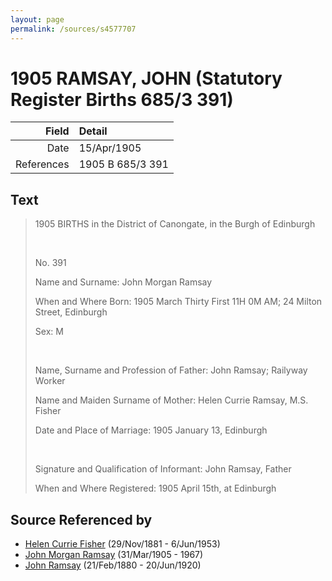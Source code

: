 ```yaml
---
layout: page
permalink: /sources/s4577707
---
```


# 1905 RAMSAY, JOHN (Statutory Register Births 685/3 391)

Field | Detail
---:|:---
Date | 15/Apr/1905
References | 1905 B 685/3 391

## Text

> 1905 BIRTHS in the District of Canongate, in the Burgh of Edinburgh
>
> <br/>
>
> No. 391
>
> Name and Surname: John Morgan Ramsay
>
> When and Where Born: 1905 March Thirty First 11H 0M AM; 24 Milton Street, Edinburgh
>
> Sex: M
>
> <br/>
>
> Name, Surname and Profession of Father: John Ramsay; Railyway Worker
>
> Name and Maiden Surname of Mother: Helen Currie Ramsay, M.S. Fisher
>
> Date and Place of Marriage: 1905 January 13, Edinburgh
>
> <br/>
>
> Signature and Qualification of Informant: John Ramsay, Father
>
> When and Where Registered: 1905 April 15th, at Edinburgh
>

## Source Referenced by

* [Helen Currie Fisher](../people/@18426904@-helen-currie-fisher-b1881-11-29-d1953-6-6.md) (29/Nov/1881 - 6/Jun/1953)
* [John Morgan Ramsay](../people/@55070438@-john-morgan-ramsay-b1905-3-31-d1967.md) (31/Mar/1905 - 1967)
* [John Ramsay](../people/@64225415@-john-ramsay-b1880-2-21-d1920-6-20.md) (21/Feb/1880 - 20/Jun/1920)
